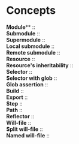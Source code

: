 # Concepts

**Module**** :: </br>
**Submodule** :: </br>
**Supermodule** :: </br>
**Local submodule** :: </br>
**Remote submodule** :: </br>
**Resource** :: </br>
**Resource's inheritability** :: </br>
**Selector** :: </br>
**Selector with glob** :: </br>
**Glob assertion** :: </br>
**Build** :: </br>
**Export** :: </br>
**Step** :: </br>
**Path** :: </br>
**Reflector** :: </br>
**Will-file** :: </br>
**Split will-file** :: </br>
**Named will-file** :: </br>

